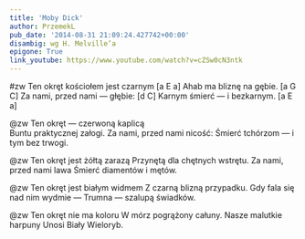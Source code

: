 ```yaml
---
title: 'Moby Dick'
author: PrzemekL
pub_date: '2014-08-31 21:09:24.427742+00:00'
disambig: wg H. Melville’a
epigone: True
link_youtube: https://www.youtube.com/watch?v=cZSw0cN3ntk
---
```


#zw
Ten okręt kościołem jest czarnym [a E a]
Ahab ma bliznę na gębie. [a G C]
Za nami, przed nami — głębie: [d C]
Karnym śmierć — i bezkarnym. [a E a]

@zw
Ten okręt — czerwoną kaplicą	
Buntu praktycznej załogi.
Za nami, przed nami nicość:
Śmierć tchórzom — i tym bez trwogi.

@zw
Ten okręt jest żółtą zarazą
Przynętą dla chętnych wstrętu.
Za nami, przed nami lawa
Śmierć diamentów i mętów.

@zw
Ten okręt jest białym widmem
Z czarną blizną przypadku.
Gdy fala się nad nim wydmie —
Trumna — szalupą świadków.

@zw
Ten okręt nie ma koloru
W mórz pogrążony całuny.
Nasze malutkie harpuny
Unosi Biały Wieloryb.